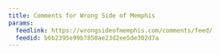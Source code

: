 ```yaml
---
title: Comments for Wrong Side of Memphis
params:
  feedlink: https://wrongsideofmemphis.com/comments/feed/
  feedid: b6b2395e99b7850ae23d2ee5de302d7a
---
```

